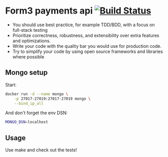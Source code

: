 # Form3 payments api [![Build Status](https://travis-ci.org/florinutz/form3-api.svg?branch=master)](https://travis-ci.org/florinutz/form3-api)

* You should use best practice, for example TDD/BDD, with a focus on full-stack testing
* Prioritize correctness, robustness, and extensibility over extra features and optimizations.
* Write your code with the quality bar you would use for production code.
* Try to simplify your code by using open source frameworks and libraries where possible

## Mongo setup

Start:
```bash
docker run -d --name mongo \
    -p 27017-27019:27017-27019 mongo \
    --bind_ip_all
```

And don't forget the env DSN:

```bash
MONGO_DSN=localhost
```

## Usage

Use make and check out the tests!